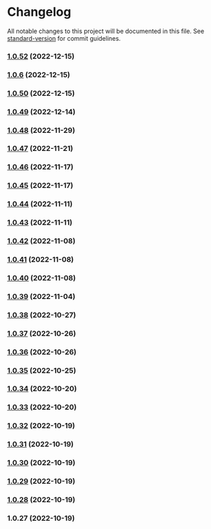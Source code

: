 # Changelog

All notable changes to this project will be documented in this file. See [standard-version](https://github.com/conventional-changelog/standard-version) for commit guidelines.

### [1.0.52](https://github.com/sei-protocol/js-react/compare/v1.0.6...v1.0.52) (2022-12-15)

### [1.0.6](https://github.com/sei-protocol/js-react/compare/v1.0.49...v1.0.6) (2022-12-15)

### [1.0.50](https://github.com/sei-protocol/js-react/compare/v1.0.49...v1.0.50) (2022-12-15)

### [1.0.49](https://github.com/sei-protocol/js-react/compare/v1.0.48...v1.0.49) (2022-12-14)

### [1.0.48](https://github.com/sei-protocol/js-react/compare/v1.0.47...v1.0.48) (2022-11-29)

### [1.0.47](https://github.com/sei-protocol/js-react/compare/v1.0.46...v1.0.47) (2022-11-21)

### [1.0.46](https://github.com/sei-protocol/js-react/compare/v1.0.45...v1.0.46) (2022-11-17)

### [1.0.45](https://github.com/sei-protocol/js-react/compare/v1.0.44...v1.0.45) (2022-11-17)

### [1.0.44](https://github.com/sei-protocol/js-react/compare/v1.0.43...v1.0.44) (2022-11-11)

### [1.0.43](https://github.com/sei-protocol/js-react/compare/v1.0.42...v1.0.43) (2022-11-11)

### [1.0.42](https://github.com/sei-protocol/js-react/compare/v1.0.41...v1.0.42) (2022-11-08)

### [1.0.41](https://github.com/sei-protocol/js-react/compare/v1.0.39...v1.0.41) (2022-11-08)

### [1.0.40](https://github.com/sei-protocol/js-react/compare/v1.0.39...v1.0.40) (2022-11-08)

### [1.0.39](https://github.com/sei-protocol/js-react/compare/v1.0.38...v1.0.39) (2022-11-04)

### [1.0.38](https://github.com/sei-protocol/js-react/compare/v1.0.37...v1.0.38) (2022-10-27)

### [1.0.37](https://github.com/sei-protocol/js-react/compare/v1.0.36...v1.0.37) (2022-10-26)

### [1.0.36](https://github.com/sei-protocol/js-react/compare/v1.0.35...v1.0.36) (2022-10-26)

### [1.0.35](https://github.com/sei-protocol/js-react/compare/v1.0.34...v1.0.35) (2022-10-25)

### [1.0.34](https://github.com/sei-protocol/js-react/compare/v1.0.33...v1.0.34) (2022-10-20)

### [1.0.33](https://github.com/sei-protocol/js-react/compare/v1.0.32...v1.0.33) (2022-10-20)

### [1.0.32](https://github.com/sei-protocol/js-react/compare/v1.0.31...v1.0.32) (2022-10-19)

### [1.0.31](https://github.com/sei-protocol/js-react/compare/v1.0.30...v1.0.31) (2022-10-19)

### [1.0.30](https://github.com/sei-protocol/js-react/compare/v1.0.29...v1.0.30) (2022-10-19)

### [1.0.29](https://github.com/sei-protocol/js-react/compare/v1.0.28...v1.0.29) (2022-10-19)

### [1.0.28](https://github.com/sei-protocol/js-react/compare/v1.0.27...v1.0.28) (2022-10-19)

### 1.0.27 (2022-10-19)
